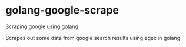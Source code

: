 # golang-google-scrape
Scraping google using golang

Scrapes out some data from google search results using egex in golang
